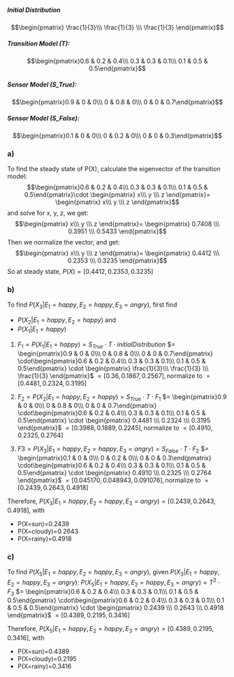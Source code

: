 ##### Initial Distribution
$$\begin{pmatrix} \frac{1}{3}\\\ \frac{1}{3} \\\ \frac{1}{3} \end{pmatrix}$$
##### Transition Model (T):
$$\begin{pmatrix}0.6 & 0.2 & 0.4\\\ 0.3 & 0.3 & 0.1\\\ 0.1 & 0.5 & 0.5\end{pmatrix}$$
##### Sensor Model (S_True):
$$\begin{pmatrix}0.9 & 0 & 0\\\ 0 & 0.8 & 0\\\ 0 & 0 & 0.7\end{pmatrix}$$
##### Sensor Model (S_False):
$$\begin{pmatrix}0.1 & 0 & 0\\\ 0 & 0.2 & 0\\\ 0 & 0 & 0.3\end{pmatrix}$$


### a)
To find the steady state of P(X), calculate the eigenvector of the transition model:
$$\begin{pmatrix}0.6 & 0.2 & 0.4\\\ 0.3 & 0.3 & 0.1\\\ 0.1 & 0.5 & 0.5\end{pmatrix}\cdot \begin{pmatrix} x\\\ y \\\ z \end{pmatrix}= \begin{pmatrix} x\\\ y \\\ z \end{pmatrix}$$
and solve for x, y, z, we get:
$$\begin{pmatrix} x\\\ y \\\ z \end{pmatrix}= \begin{pmatrix} 0.7408 \\\ 0.3951 \\\ 0.5433 \end{pmatrix}$$
Then we normalize the vector, and get:
$$\begin{pmatrix} x\\\ y \\\ z \end{pmatrix}= \begin{pmatrix} 0.4412 \\\ 0.2353 \\\ 0.3235 \end{pmatrix}$$
So at steady state, $P(X) = [0.4412, 0.2353, 0.3235]$

### b)
To find $P(X_3|E_1=happy, E_2=happy, E_3=angry)$,  first find 
- $P(X_2|E_1=happy, E_2=happy)$ and 
- $P(X_1|E_1=happy)$

1. $F_1=P(X_1|E_1=happy) = S_{True} \cdot T \cdot initialDistribution$
$= \begin{pmatrix}0.9 & 0 & 0\\\ 0 & 0.8 & 0\\\ 0 & 0 & 0.7\end{pmatrix} \cdot\begin{pmatrix}0.6 & 0.2 & 0.4\\\ 0.3 & 0.3 & 0.1\\\ 0.1 & 0.5 & 0.5\end{pmatrix} \cdot \begin{pmatrix} \frac{1}{3}\\\ \frac{1}{3} \\\ \frac{1}{3} \end{pmatrix}$
$=[0.36, 0.1867, 0.2567], \text{normalize to}$
$=[0.4481, 0.2324, 0.3195]$

2. $F_2 = P(X_2|E_1=happy, E_2=happy) = S_{True}\cdot T\cdot F_1$
$= \begin{pmatrix}0.9 & 0 & 0\\\ 0 & 0.8 & 0\\\ 0 & 0 & 0.7\end{pmatrix} \cdot\begin{pmatrix}0.6 & 0.2 & 0.4\\\ 0.3 & 0.3 & 0.1\\\ 0.1 & 0.5 & 0.5\end{pmatrix} \cdot \begin{pmatrix} 0.4481 \\\ 0.2324 \\\ 0.3195 \end{pmatrix}$
$=[0.3988, 0.1889, 0.2245], \text{normalize to}$
$=[0.4910, 0.2325, 0.2764]$

3.  $F3=P(X_3|E_1=happy, E_2=happy, E_3=angry)= S_{False}\cdot T\cdot F_2$
$= \begin{pmatrix}0.1 & 0 & 0\\\ 0 & 0.2 & 0\\\ 0 & 0 & 0.3\end{pmatrix} \cdot\begin{pmatrix}0.6 & 0.2 & 0.4\\\ 0.3 & 0.3 & 0.1\\\ 0.1 & 0.5 & 0.5\end{pmatrix} \cdot \begin{pmatrix} 0.4910 \\\ 0.2325 \\\ 0.2764 \end{pmatrix}$
$=[0.045170, 0.048943, 0.091076], \text{normalize to}$
$=[0.2439, 0.2643, 0.4918]$

Therefore, $P(X_3|E_1=happy, E_2=happy, E_3=angry)=[0.2439, 0.2643, 0.4918]$, with 
- P(X=sun)=0.2439
- P(X=cloudy)=0.2643
- P(X=rainy)=0.4918

### c)
To find $P(X_5|E_1=happy, E_2=happy, E_3=angry)$, given $P(X_3|E_1=happy, E_2=happy, E_3=angry)$:
$P(X_5|E_1=happy, E_2=happy, E_3=angry)=T^2\cdot F_3$
$= \begin{pmatrix}0.6 & 0.2 & 0.4\\\ 0.3 & 0.3 & 0.1\\\ 0.1 & 0.5 & 0.5\end{pmatrix} \cdot\begin{pmatrix}0.6 & 0.2 & 0.4\\\ 0.3 & 0.3 & 0.1\\\ 0.1 & 0.5 & 0.5\end{pmatrix} \cdot \begin{pmatrix} 0.2439 \\\ 0.2643 \\\ 0.4918 \end{pmatrix}$
$=[0.4389, 0.2195, 0.3416]$

Therefore, $P(X_5|E_1=happy, E_2=happy, E_3=angry)=[0.4389, 0.2195, 0.3416]$, with 
- P(X=sun)=0.4389
- P(X=cloudy)=0.2195
- P(X=rainy)=0.3416